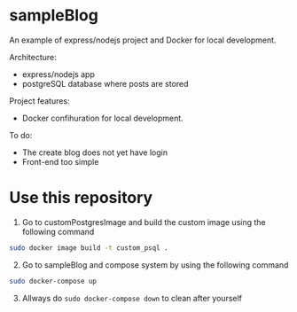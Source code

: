 # sampleBlog

An example of express/nodejs project and Docker for local development.

Architecture:
- express/nodejs app
- postgreSQL database where posts are stored

Project features:
- Docker confihuration for local development.

To do:
- The create blog does not yet have login
- Front-end too simple

# Use this repository
1. Go to customPostgresImage and build the custom image using the following command 
```bash
sudo docker image build -t custom_psql .
```
2. Go to sampleBlog and compose system by using the following command
```bash
sudo docker-compose up
```
3. Allways do `sudo docker-compose down` to clean after yourself